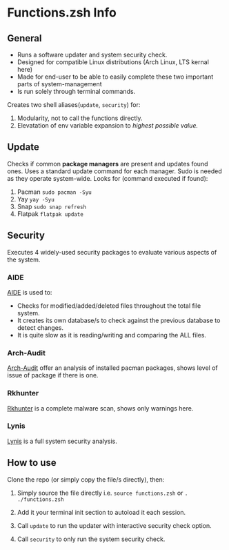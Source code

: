 # Functions.zsh Info
## General
* Runs a software updater and system security check.
* Designed for compatible Linux distributions (Arch Linux, LTS kernal here)
* Made for end-user to be able to easily complete these two important parts of system-management
* Is run solely through terminal commands.

Creates two shell aliases(`update`, `security`) for:
1. Modularity, not to call the functions directly.
2. Elevatation of env variable expansion to *highest possible value.*

## Update
Checks if common **package managers** are present and updates found ones.
Uses a standard update command for each manager. Sudo is needed as they operate system-wide.
Looks for (command executed if found):
1. Pacman `sudo pacman -Syu`
2. Yay `yay -Syu`
3. Snap `sudo snap refresh`
4. Flatpak `flatpak update`

## Security
Executes 4 widely-used security packages to evaluate various aspects of the system.
### AIDE
[AIDE](https://aide.github.io/) 
is used to:
* Checks for modified/added/deleted files throughout the total file system.
* It creates its own database/s to check against the previous database to detect changes.
* It is quite slow as it is reading/writing and comparing the ALL files.
### Arch-Audit
[Arch-Audit](https://github.com/ilpianista/arch-audit)
offer an analysis of installed pacman packages, shows level of issue of package if there is one.
### Rkhunter
[Rkhunter](http://rkhunter.sourceforge.net/)
is a complete malware scan, shows only warnings here.
### Lynis
[Lynis](https://github.com/CISOfy/Lynis)
is a full system security analysis.

## How to use
Clone the repo (or simply copy the file/s directly), then:
1. Simply source the file directly i.e. `source functions.zsh` or `. ./functions.zsh`
2. Add it your terminal init section to autoload it each session.

3. Call `update` to run the updater with interactive security check option.
4. Call `security` to only run the system security check.
